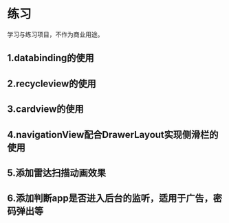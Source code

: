 # 练习
学习与练习项目，不作为商业用途。<br>
## 1.databinding的使用<br>
## 2.recycleview的使用<br>
## 3.cardview的使用<br>
## 4.navigationView配合DrawerLayout实现侧滑栏的使用<br>
## 5.添加雷达扫描动画效果<br>
## 6.添加判断app是否进入后台的监听，适用于广告，密码弹出等<br>
